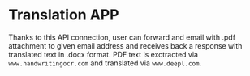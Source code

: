 # Translation APP
Thanks to this API connection, user can forward and email with .pdf attachment to given email address and receives back a response with translated text in .docx format. PDF text is exctracted via `www.handwritingocr.com` and translated via `www.deepl.com`.
